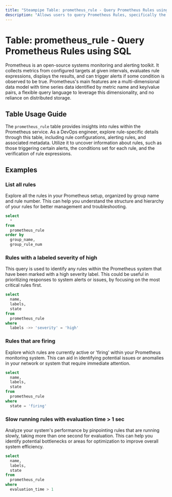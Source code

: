 ```yaml
---
title: "Steampipe Table: prometheus_rule - Query Prometheus Rules using SQL"
description: "Allows users to query Prometheus Rules, specifically the rule configurations, providing insights into monitoring and alerting rules set in the Prometheus service."
---
```


# Table: prometheus_rule - Query Prometheus Rules using SQL

Prometheus is an open-source systems monitoring and alerting toolkit. It collects metrics from configured targets at given intervals, evaluates rule expressions, displays the results, and can trigger alerts if some condition is observed to be true. Prometheus's main features are a multi-dimensional data model with time series data identified by metric name and key/value pairs, a flexible query language to leverage this dimensionality, and no reliance on distributed storage.

## Table Usage Guide

The `prometheus_rule` table provides insights into rules within the Prometheus service. As a DevOps engineer, explore rule-specific details through this table, including rule configurations, alerting rules, and associated metadata. Utilize it to uncover information about rules, such as those triggering certain alerts, the conditions set for each rule, and the verification of rule expressions.

## Examples

### List all rules
Explore all the rules in your Prometheus setup, organized by group name and rule number. This can help you understand the structure and hierarchy of your rules for better management and troubleshooting.

```sql
select
  *
from
  prometheus_rule
order by
  group_name,
  group_rule_num
```

### Rules with a labeled severity of high
This query is used to identify any rules within the Prometheus system that have been marked with a high severity label. This could be useful in prioritizing responses to system alerts or issues, by focusing on the most critical rules first.

```sql
select
  name,
  labels,
  state
from
  prometheus_rule
where
  labels ->> 'severity' = 'high'
```

### Rules that are firing
Explore which rules are currently active or 'firing' within your Prometheus monitoring system. This can aid in identifying potential issues or anomalies in your network or system that require immediate attention.

```sql
select
  name,
  labels,
  state
from
  prometheus_rule
where
  state = 'firing'
```

### Slow running rules with evaluation time > 1 sec
Analyze your system's performance by pinpointing rules that are running slowly, taking more than one second for evaluation. This can help you identify potential bottlenecks or areas for optimization to improve overall system efficiency.

```sql
select
  name,
  labels,
  state
from
  prometheus_rule
where
  evaluation_time > 1
```